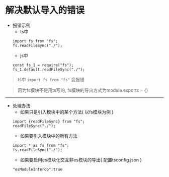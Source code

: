 # 解决默认导入的错误

- 报错示例
    - ts中
    ```
    import fs from "fs";
    fs.readFileSync("./");
    ```
    - js中
    ```
    const fs_1 = require("fs");
    fs_1.default.readFileSync("./");
    ```

> ts中 ` import fs from "fs" ` 会报错

> 因为fs模块不是用ts写的, fs模块的导出方式为module.exports = {}
--------------------------------------------------------------
- 处理办法
    - 如果只是引入模块中的某个方法( 以fs模块为例 )
    ```
    import {readFileSync} from "fs";
    readFileSync("./");
    ```
    - 如果要引入模块中的所有方法
    ```
    import * as fs from "fs";
    fs.readFileSync("./");
    ```
    - 如果要启用es模块化交互非es模块的导出( 配置tsconfig.json )
    ```
    "esModuleInterop":true
    ```